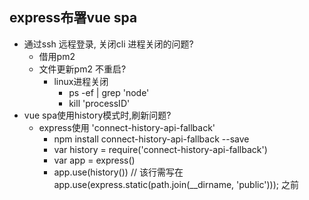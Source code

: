 ## express布署vue spa ##
+ 通过ssh 远程登录, 关闭cli 进程关闭的问题?
  + 借用pm2
  + 文件更新pm2 不重启?
    + linux进程关闭
      + ps -ef | grep 'node'
      + kill 'processID'
+ vue spa使用history模式时,刷新问题?
  + express使用 'connect-history-api-fallback'
    + npm install connect-history-api-fallback --save
    + var history = require('connect-history-api-fallback')
    + var app = express()
    + app.use(history())
      // 该行需写在 app.use(express.static(path.join(__dirname, 'public'))); 之前
